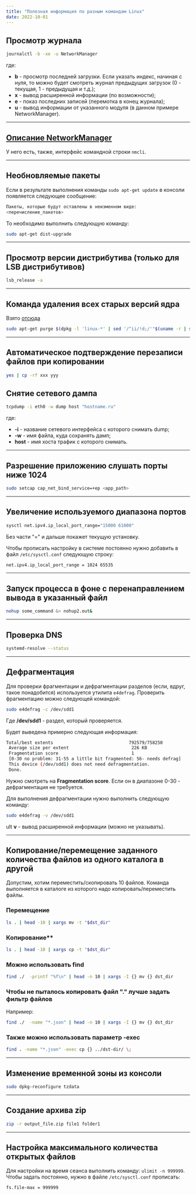 ```yaml
---
title: "Полезная информация по разным командам Linux"
date: 2022-10-01
---
```


## Просмотр журнала

```bash
journalctl -b -xe -u NetworkManager
```

где:

* **b** - просмотр последней загрузки. Если указать индекс, начиная с нуля, то можно будет смотреть журнал предыдущих загрузок (0 - текущая, 1 - предыдущая и т.д.);
* **x** - вывод расширенной информации (по возможности);
* **e** - показ последних записей (перемотка в конец журнала);
* **u** - вывод информации от указанного модуля (в данном примере NetworkManager).

---

## [Описание NetworkManager](https://help.ubuntu.com/community/NetworkManager)

У него есть, также, интерфейс командной строки `nmcli`.

---

## Необновляемые пакеты

Если в результате выполнения команды `sudo apt-get update` в консоли появляется следующее сообщение:

```bash
Пакеты, которые будут оставлены в неизменном виде:
<перечисление_пакетов>
```

То необходимо выполнить следующую команду:

```bash
sudo apt-get dist-upgrade
```

---

## Просмотр версии дистрибутива (только для LSB дистрибутивов)

```bash
lsb_release -a
```

---

## Команда удаления всех старых версий ядра

Взято [отсюда](http://http://vasilisc.com/upgrade-ubuntu-15-04)

```bash
sudo apt-get purge $(dpkg -l 'linux-*' | sed '/^ii/!d;/'"$(uname -r | sed "s/\(.*\)-\([^0-9]\+\)/\1/")"'/d;s/^[^ ]* [^ ]* \([^ ]*\).*/\1/;/[0-9]/!d' | head -n -1) --assume-yes
```

---

## Автоматическое подтверждение перезаписи файлов при копировании

```bash
yes | cp -rf xxx yyy
```

## Снятие сетевого дампа

```bash
tcpdump -i eth0 -w dump host "hostname.ru"
```

где:

* **-i** - название сетевого интерфейса с которого снимать dump;
* **-w** - имя файла, куда сохранять дамп;
* **host** - имя хоста трафик с которого снимать.

---

## Разрешение приложению слушать порты ниже 1024

```bash
sudo setcap cap_net_bind_service=+ep <app_path>
```

---

## Увеличение используемого диапазона портов

```bash
sysctl net.ipv4.ip_local_port_range="15000 61000"
```

Без части "=" и дальше покажет текущую установку.

Чтобы прописать настройку в системе постоянно нужно добавить в файл `/etc/sysctl.conf` следующую строку:

```bash
net.ipv4.ip_local_port_range = 1024 65535
```

---

## Запуск процесса в фоне с перенаправлением вывода в указанный файл

```bash
nohup some_command &> nohup2.out&
```

---

## Проверка DNS

```bash
systemd-resolve --status
```

---

## Дефрагментация

Для проверки фрагментации и дефрагментации разделов (если, вдруг, такое понадобится) используется утилита `e4defrag`.
Проверить фрагментацию можно следующей командой:

```bash
sudo e4defrag -c /dev/sdd1
```

Где **/dev/sdd1** - раздел, который проверяется.

Будет выведена примерно следующая информация:

```bash
Total/best extents                             792579/758250
 Average size per extent                        226 KB
 Fragmentation score                            1
 [0-30 no problem: 31-55 a little bit fragmented: 56- needs defrag]
 This device (/dev/sdd1) does not need defragmentation.
 Done.
```

Нужно смотреть на **Fragmentation score**. Если он в диапазоне 0-30 - дефрагментация не требуется.

Для выполнения дефрагментации нужно выполнить следующую команду:

```bash
sudo e4defrag -v /dev/sdd1
```

ult **v** - вывод расширенной информации (можно не указывать).

---

## Копирование/перемещение заданного количества файлов из одного каталога в другой

Допустим, хотим переместить/скопировать 10 файлов. Команда выполняется в каталоге из которого надо копировать/переместить файлы.

### Перемещение

```bash
ls . | head -10 | xargs mv -t "$dst_dir"
```

### Копирование**

```bash
ls . | head -10 | xargs cp -t "$dst_dir"
```

### Можно использовать find

```bash
find ./  -printf "%f\n" | head -n 10 | xargs -I {} mv {} dst_dir
```

### Чтобы не пыталось копировать файл "." лучше задать фильтр файлов

Например:

```bash
find ./  -name "*.json" | head -n 10 | xargs -I {} mv {} dst_dir
```

### Также можно использовать параметр -exec

```bash
find . -name "*.json" -exec cp {} ../dst-dir/ \;
```

---

## Изменение временной зоны из консоли

```bash
sudo dpkg-reconfigure tzdata
```

---

## Создание архива zip

```bash
zip -r output_file.zip file1 folder1
```

---

## Настройка максимального количества открытых файлов

Для настройки на время сеанса выполнить команду: `ulimit -n 999999`.
Чтобы задать постоянно, нужно в файле `/etc/sysctl.conf` прописать:

```bash
fs.file-max = 999999
```
